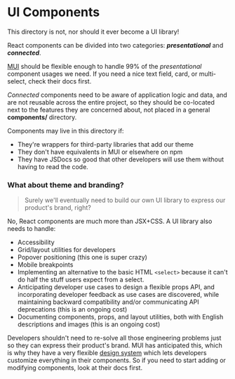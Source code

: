 # UI Components

This directory is not, nor should it ever become a UI library!

React components can be divided into two categories: _**presentational**_
and _**connected**_.

[MUI](https://mui.com) should be flexible enough to handle 99% of the
_presentational_ component usages we need. If you need a nice text
field, card, or multi-select, check their docs first.

_Connected_ components need to be aware of application logic and data,
and are not reusable across the entire project, so they should be
co-located next to the features they are concerned about, not placed in
a general **components/** directory.

Components may live in this directory if:

- They're wrappers for third-party libraries that add our theme
- They don't have equivalents in MUI or elsewhere on npm
- They have JSDocs so good that other developers will use them without having to read the code.

### What about theme and branding?

> Surely we'll eventually need to build our own UI library to express
> our product's brand, right?

No, React components are much more than JSX+CSS. A UI library
also needs to handle:

- Accessibility
- Grid/layout utilities for developers
- Popover positioning (this one is super crazy)
- Mobile breakpoints
- Implementing an alternative to the basic HTML `<select>` because it
  can't do half the stuff users expect from a select.
- Anticipating developer use cases to design a flexible props API, and
  incorporating developer feedback as use cases are discovered, while
  maintaining backward compatibility and/or communicating API
  deprecations (this is an ongoing cost)
- Documenting components, props, and layout utilities, both with English
  descriptions and images (this is an ongoing cost)

Developers shouldn't need to re-solve all those engineering problems
just so they can express their product's brand. MUI has anticipated
this, which is why they have a very flexible
[design system](https://mui.com/material-ui/customization/theming/)
which lets developers customize everything in their components. So if
you need to start adding or modifying components, look at their docs
first.
